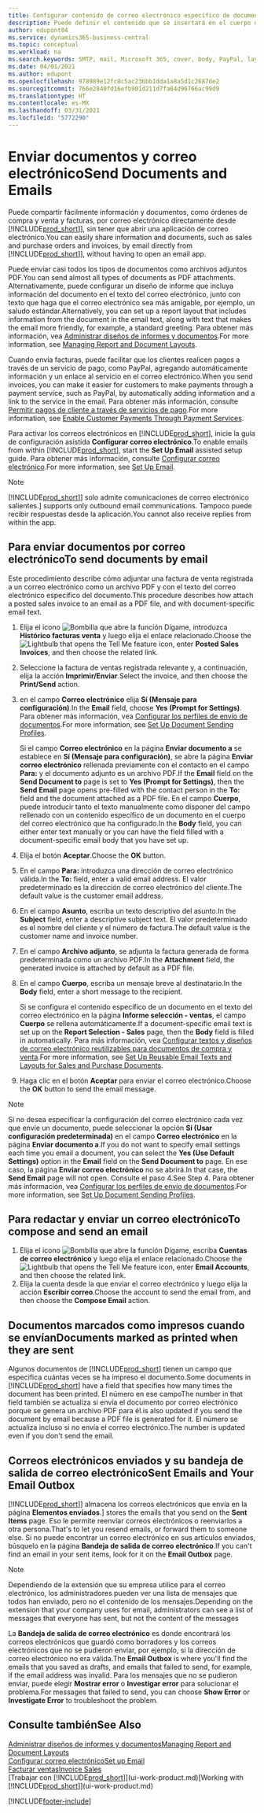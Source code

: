 ```yaml
---
title: Configurar contenido de correo electrónico específico de documento | Documentos de Microsoft
description: Puede definir el contenido que se insertará en el cuerpo de un mensaje de correo electrónico, por ejemplo, un vínculo de PayPal. También es posible adjuntar documentos a los mensajes de correo electrónico.
author: edupont04
ms.service: dynamics365-business-central
ms.topic: conceptual
ms.workload: na
ms.search.keywords: SMTP, mail, Microsoft 365, cover, body, PayPal, layout
ms.date: 04/01/2021
ms.author: edupont
ms.openlocfilehash: 978989e12fc8c5ac236bb1dda1a8a5d1c2687de2
ms.sourcegitcommit: 766e2840fd16efb901d211d7fa64d96766ac99d9
ms.translationtype: HT
ms.contentlocale: es-MX
ms.lasthandoff: 03/31/2021
ms.locfileid: "5772290"
---
```

# <a name="send-documents-and-emails"></a><span data-ttu-id="9fcf5-104">Enviar documentos y correo electrónico</span><span class="sxs-lookup"><span data-stu-id="9fcf5-104">Send Documents and Emails</span></span>
<span data-ttu-id="9fcf5-105">Puede compartir fácilmente información y documentos, como órdenes de compra y venta y facturas, por correo electrónico directamente desde [!INCLUDE[prod_short](includes/prod_short.md)]], sin tener que abrir una aplicación de correo electrónico.</span><span class="sxs-lookup"><span data-stu-id="9fcf5-105">You can easily share information and documents, such as sales and purchase orders and invoices, by email directly from [!INCLUDE[prod_short](includes/prod_short.md)]], without having to open an email app.</span></span> 

<span data-ttu-id="9fcf5-106">Puede enviar casi todos los tipos de documentos como archivos adjuntos PDF.</span><span class="sxs-lookup"><span data-stu-id="9fcf5-106">You can send almost all types of documents as PDF attachments.</span></span> <span data-ttu-id="9fcf5-107">Alternativamente, puede configurar un diseño de informe que incluya información del documento en el texto del correo electrónico, junto con texto que haga que el correo electrónico sea más amigable, por ejemplo, un saludo estándar.</span><span class="sxs-lookup"><span data-stu-id="9fcf5-107">Alternatively, you can set up a report layout that includes information from the document in the email text, along with text that makes the email more friendly, for example, a standard greeting.</span></span> <span data-ttu-id="9fcf5-108">Para obtener más información, vea [Administrar diseños de informes y documentos](ui-manage-report-layouts.md).</span><span class="sxs-lookup"><span data-stu-id="9fcf5-108">For more information, see [Managing Report and Document Layouts](ui-manage-report-layouts.md).</span></span> <!--this topic does not mention how to set up a layout for email. Need to investigate.-->

<span data-ttu-id="9fcf5-109">Cuando envía facturas, puede facilitar que los clientes realicen pagos a través de un servicio de pago, como PayPal, agregando automáticamente información y un enlace al servicio en el correo electrónico.</span><span class="sxs-lookup"><span data-stu-id="9fcf5-109">When you send invoices, you can make it easier for customers to make payments through a payment service, such as PayPal, by automatically adding information and a link to the service in the email.</span></span> <span data-ttu-id="9fcf5-110">Para obtener más información, consulte [Permitir pagos de cliente a través de servicios de pago](sales-how-enable-payment-service-extensions.md).</span><span class="sxs-lookup"><span data-stu-id="9fcf5-110">For more information, see [Enable Customer Payments Through Payment Services](sales-how-enable-payment-service-extensions.md).</span></span>

<span data-ttu-id="9fcf5-111">Para activar los correos electrónicos en [!INCLUDE[prod_short](includes/prod_short.md)], inicie la guía de configuración asistida **Configurar correo electrónico**.</span><span class="sxs-lookup"><span data-stu-id="9fcf5-111">To enable emails from within [!INCLUDE[prod_short](includes/prod_short.md)], start the **Set Up Email** assisted setup guide.</span></span> <span data-ttu-id="9fcf5-112">Para obtener más información, consulte [Configurar correo electrónico](admin-how-setup-email.md).</span><span class="sxs-lookup"><span data-stu-id="9fcf5-112">For more information, see [Set Up Email](admin-how-setup-email.md).</span></span>

> [!NOTE]
> [!INCLUDE[prod_short](includes/prod_short.md)]<span data-ttu-id="9fcf5-113">] solo admite comunicaciones de correo electrónico salientes.</span><span class="sxs-lookup"><span data-stu-id="9fcf5-113">] supports only outbound email communications.</span></span> <span data-ttu-id="9fcf5-114">Tampoco puede recibir respuestas desde la aplicación.</span><span class="sxs-lookup"><span data-stu-id="9fcf5-114">You cannot also receive replies from within the app.</span></span>

## <a name="to-send-documents-by-email"></a><span data-ttu-id="9fcf5-115">Para enviar documentos por correo electrónico</span><span class="sxs-lookup"><span data-stu-id="9fcf5-115">To send documents by email</span></span>
<span data-ttu-id="9fcf5-116">Este procedimiento describe cómo adjuntar una factura de venta registrada a un correo electrónico como un archivo PDF y con el texto del correo electrónico específico del documento.</span><span class="sxs-lookup"><span data-stu-id="9fcf5-116">This procedure describes how attach a posted sales invoice to an email as a PDF file, and with document-specific email text.</span></span> <!--update this-->

1. <span data-ttu-id="9fcf5-117">Elija el icono ![Bombilla que abre la función Dígame](media/ui-search/search_small.png "Dígame qué desea hacer"), introduzca **Histórico facturas venta** y luego elija el enlace relacionado.</span><span class="sxs-lookup"><span data-stu-id="9fcf5-117">Choose the ![Lightbulb that opens the Tell Me feature](media/ui-search/search_small.png "Tell me what you want to do") icon, enter **Posted Sales Invoices**, and then choose the related link.</span></span>
2. <span data-ttu-id="9fcf5-118">Seleccione la factura de ventas registrada relevante y, a continuación, elija la acción **Imprimir/Enviar**.</span><span class="sxs-lookup"><span data-stu-id="9fcf5-118">Select the invoice, and then choose the **Print/Send** action.</span></span>
3. <span data-ttu-id="9fcf5-119">en el campo **Correo electrónico** elija **Sí (Mensaje para configuración)**.</span><span class="sxs-lookup"><span data-stu-id="9fcf5-119">In the **Email** field, choose **Yes (Prompt for Settings)**.</span></span> <span data-ttu-id="9fcf5-120">Para obtener más información, vea [Configurar los perfiles de envío de documentos](sales-how-setup-document-send-profiles.md).</span><span class="sxs-lookup"><span data-stu-id="9fcf5-120">For more information, see [Set Up Document Sending Profiles](sales-how-setup-document-send-profiles.md).</span></span>
    
    <span data-ttu-id="9fcf5-121">Si el campo **Correo electrónico** en la página **Enviar documento a** se establece en **Sí (Mensaje para configuración)**, se abre la página **Enviar correo electrónico** rellenada previamente con el contacto en el campo **Para:** y el documento adjunto es un archivo PDF.</span><span class="sxs-lookup"><span data-stu-id="9fcf5-121">If the **Email** field on the **Send Document to** page is set to **Yes (Prompt for Settings)**, then the **Send Email** page opens pre-filled with the contact person in the **To:** field and the document attached as a PDF file.</span></span> <span data-ttu-id="9fcf5-122">En el campo **Cuerpo**, puede introducir tanto el texto manualmente como disponer del campo rellenado con un contenido específico de un documento en el cuerpo del correo electrónico que ha configurado.</span><span class="sxs-lookup"><span data-stu-id="9fcf5-122">In the **Body** field, you can either enter text manually or you can have the field filled with a document-specific email body that you have set up.</span></span>

4. <span data-ttu-id="9fcf5-123">Elija el botón **Aceptar**.</span><span class="sxs-lookup"><span data-stu-id="9fcf5-123">Choose the **OK** button.</span></span>
5. <span data-ttu-id="9fcf5-124">En el campo **Para:** introduzca una dirección de correo electrónico válida.</span><span class="sxs-lookup"><span data-stu-id="9fcf5-124">In the **To:** field, enter a valid email address.</span></span> <span data-ttu-id="9fcf5-125">El valor predeterminado es la dirección de correo electrónico del cliente.</span><span class="sxs-lookup"><span data-stu-id="9fcf5-125">The default value is the customer email address.</span></span>
6. <span data-ttu-id="9fcf5-126">En el campo **Asunto**, escriba un texto descriptivo del asunto.</span><span class="sxs-lookup"><span data-stu-id="9fcf5-126">In the **Subject** field, enter a descriptive subject text.</span></span> <span data-ttu-id="9fcf5-127">El valor predeterminado es el nombre del cliente y el número de factura.</span><span class="sxs-lookup"><span data-stu-id="9fcf5-127">The default value is the customer name and invoice number.</span></span>
7. <span data-ttu-id="9fcf5-128">En el campo **Archivo adjunto**, se adjunta la factura generada de forma predeterminada como un archivo PDF.</span><span class="sxs-lookup"><span data-stu-id="9fcf5-128">In the **Attachment** field, the generated invoice is attached by default as a PDF file.</span></span>
8. <span data-ttu-id="9fcf5-129">En el campo **Cuerpo**, escriba un mensaje breve al destinatario.</span><span class="sxs-lookup"><span data-stu-id="9fcf5-129">In the **Body** field, enter a short message to the recipient.</span></span>

    <span data-ttu-id="9fcf5-130">Si se configura el contenido específico de un documento en el texto del correo electrónico en la página **Informe selección - ventas**, el campo **Cuerpo** se rellena automáticamente.</span><span class="sxs-lookup"><span data-stu-id="9fcf5-130">If a document-specific email text is set up on the **Report Selection - Sales** page, then the **Body** field is filled in automatically.</span></span> <span data-ttu-id="9fcf5-131">Para más información, vea [Configurar textos y diseños de correo electrónico reutilizables para documentos de compra y venta](admin-how-setup-email.md#set-up-reusable-email-texts-and-layouts-for-sales-and-purchase-documents).</span><span class="sxs-lookup"><span data-stu-id="9fcf5-131">For more information, see [Set Up Reusable Email Texts and Layouts for Sales and Purchase Documents](admin-how-setup-email.md#set-up-reusable-email-texts-and-layouts-for-sales-and-purchase-documents).</span></span>
9. <span data-ttu-id="9fcf5-132">Haga clic en el botón **Aceptar** para enviar el correo electrónico.</span><span class="sxs-lookup"><span data-stu-id="9fcf5-132">Choose the **OK** button to send the email message.</span></span>

> [!NOTE]  
> <span data-ttu-id="9fcf5-133">Si no desea especificar la configuración del correo electrónico cada vez que envíe un documento, puede seleccionar la opción **Sí (Usar configuración predeterminada)** en el campo **Correo electrónico** en la página **Enviar documento a**.</span><span class="sxs-lookup"><span data-stu-id="9fcf5-133">If you do not want to specify email settings each time you email a document, you can select the **Yes (Use Default Settings)** option in the **Email** field on the **Send Document to** page.</span></span> <span data-ttu-id="9fcf5-134">En ese caso, la página **Enviar correo electrónico** no se abrirá.</span><span class="sxs-lookup"><span data-stu-id="9fcf5-134">In that case, the **Send Email** page will not open.</span></span> <span data-ttu-id="9fcf5-135">Consulte el paso 4.</span><span class="sxs-lookup"><span data-stu-id="9fcf5-135">See Step 4.</span></span> <span data-ttu-id="9fcf5-136">Para obtener más información, vea [Configurar los perfiles de envío de documentos](sales-how-setup-document-send-profiles.md).</span><span class="sxs-lookup"><span data-stu-id="9fcf5-136">For more information, see [Set Up Document Sending Profiles](sales-how-setup-document-send-profiles.md).</span></span>  

## <a name="to-compose-and-send-an-email"></a><span data-ttu-id="9fcf5-137">Para redactar y enviar un correo electrónico</span><span class="sxs-lookup"><span data-stu-id="9fcf5-137">To compose and send an email</span></span>
1. <span data-ttu-id="9fcf5-138">Elija el icono ![Bombilla que abre la función Dígame](media/ui-search/search_small.png "Dígame qué desea hacer"), escriba **Cuentas de correo electrónico** y luego elija el enlace relacionado.</span><span class="sxs-lookup"><span data-stu-id="9fcf5-138">Choose the ![Lightbulb that opens the Tell Me feature](media/ui-search/search_small.png "Tell me what you want to do") icon, enter **Email Accounts**, and then choose the related link.</span></span>
2. <span data-ttu-id="9fcf5-139">Elija la cuenta desde la que enviar el correo electrónico y luego elija la acción **Escribir correo**.</span><span class="sxs-lookup"><span data-stu-id="9fcf5-139">Choose the account to send the email from, and then choose the **Compose Email** action.</span></span>

## <a name="documents-marked-as-printed-when-they-are-sent"></a><span data-ttu-id="9fcf5-140">Documentos marcados como impresos cuando se envían</span><span class="sxs-lookup"><span data-stu-id="9fcf5-140">Documents marked as printed when they are sent</span></span>
<span data-ttu-id="9fcf5-141">Algunos documentos de [!INCLUDE[prod_short](includes/prod_short.md)] tienen un campo que especifica cuántas veces se ha impreso el documento.</span><span class="sxs-lookup"><span data-stu-id="9fcf5-141">Some documents in [!INCLUDE[prod_short](includes/prod_short.md)] have a field that specifies how many times the document has been printed.</span></span> <span data-ttu-id="9fcf5-142">El número en ese campo</span><span class="sxs-lookup"><span data-stu-id="9fcf5-142">The number in that field</span></span> <!--"that field?" need a name...--> <span data-ttu-id="9fcf5-143">también se actualiza si envía el documento por correo electrónico porque se genera un archivo PDF para él.</span><span class="sxs-lookup"><span data-stu-id="9fcf5-143">is also updated if you send the document by email because a PDF file is generated for it.</span></span> <span data-ttu-id="9fcf5-144">El número se actualiza incluso si no envía el correo electrónico.</span><span class="sxs-lookup"><span data-stu-id="9fcf5-144">The number is updated even if you don't send the email.</span></span> <!--guessing this is because emails are technically reports, so the counter bumps up whenever someone creates an email. Need to verify.-->

## <a name="sent-emails-and-your-email-outbox"></a><span data-ttu-id="9fcf5-145">Correos electrónicos enviados y su bandeja de salida de correo electrónico</span><span class="sxs-lookup"><span data-stu-id="9fcf5-145">Sent Emails and Your Email Outbox</span></span>
[!INCLUDE[prod_short](includes/prod_short.md)]<span data-ttu-id="9fcf5-146">] almacena los correos electrónicos que envía en la página **Elementos enviados**.</span><span class="sxs-lookup"><span data-stu-id="9fcf5-146">] stores the emails that you send on the **Sent Items** page.</span></span> <span data-ttu-id="9fcf5-147">Eso le permite reenviar correos electrónicos o reenviarlos a otra persona.</span><span class="sxs-lookup"><span data-stu-id="9fcf5-147">That's to let you resend emails, or forward them to someone else.</span></span> <span data-ttu-id="9fcf5-148">Si no puede encontrar un correo electrónico en sus artículos enviados, búsquelo en la página **Bandeja de salida de correo electrónico**.</span><span class="sxs-lookup"><span data-stu-id="9fcf5-148">If you can't find an email in your sent items, look for it on the **Email Outbox** page.</span></span> 

> [!NOTE]
> <span data-ttu-id="9fcf5-149">Dependiendo de la extensión que su empresa utilice para el correo electrónico, los administradores pueden ver una lista de mensajes que todos han enviado, pero no el contenido de los mensajes.</span><span class="sxs-lookup"><span data-stu-id="9fcf5-149">Depending on the extension that your company uses for email, administrators can see a list of messages that everyone has sent, but not the content of the messages</span></span>

<span data-ttu-id="9fcf5-150">La **Bandeja de salida de correo electrónico** es donde encontrará los correos electrónicos que guardó como borradores y los correos electrónicos que no se pudieron enviar, por ejemplo, si la dirección de correo electrónico no era válida.</span><span class="sxs-lookup"><span data-stu-id="9fcf5-150">The **Email Outbox** is where you'll find the emails that you saved as drafts, and emails that failed to send, for example, if the email address was invalid.</span></span> <span data-ttu-id="9fcf5-151">Para los mensajes que no se pudieron enviar, puede elegir **Mostrar error** o **Investigar error** para solucionar el problema.</span><span class="sxs-lookup"><span data-stu-id="9fcf5-151">For messages that failed to send, you can choose **Show Error** or **Investigate Error** to troubleshoot the problem.</span></span>

## <a name="see-also"></a><span data-ttu-id="9fcf5-152">Consulte también</span><span class="sxs-lookup"><span data-stu-id="9fcf5-152">See Also</span></span>
[<span data-ttu-id="9fcf5-153">Administrar diseños de informes y documentos</span><span class="sxs-lookup"><span data-stu-id="9fcf5-153">Managing Report and Document Layouts</span></span>](ui-manage-report-layouts.md)  
[<span data-ttu-id="9fcf5-154">Configurar correo electrónico</span><span class="sxs-lookup"><span data-stu-id="9fcf5-154">Set up Email</span></span>](admin-how-setup-email.md)  
[<span data-ttu-id="9fcf5-155">Facturar ventas</span><span class="sxs-lookup"><span data-stu-id="9fcf5-155">Invoice Sales</span></span>](sales-how-invoice-sales.md)  
<span data-ttu-id="9fcf5-156">[Trabajar con [!INCLUDE[prod_short](includes/prod_short.md)]](ui-work-product.md)</span><span class="sxs-lookup"><span data-stu-id="9fcf5-156">[Working with [!INCLUDE[prod_short](includes/prod_short.md)]](ui-work-product.md)</span></span>


[!INCLUDE[footer-include](includes/footer-banner.md)]